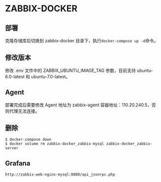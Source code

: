 # ZABBIX-DOCKER

## 部署
克隆存储库后切换到 zabbix-docker 目录下，执行`docker-compose up -d`命令。

## 修改版本
修改 .env 文件中的 ZABBIX_UBUNTU_IMAGE_TAG 参数，目前支持 ubuntu-6.0-latest 和 ubuntu-7.0-latest。

## Agent
部署完成后需要修改 Agent 地址为 zabbix-agent 容器地址：110.20.240.5，否则代理无法连接。

## 删除
```shell
$ docker-compose down
$ docker volume rm zabbix-docker_zabbix-mysql zabbix-docker_zabbix-server
```

## Grafana
```shell
http://zabbix-web-nginx-mysql:8080/api_jsonrpc.php
```


